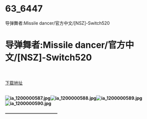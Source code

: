 # 63_6447
导弹舞者:Missile dancer/官方中文/[NSZ]-Switch520
# 导弹舞者:Missile dancer/官方中文/[NSZ]-Switch520
 <br/></br>
[下载地址](https://www.switch520.cc/article/6447 "下载地址")
<br/></br>

<p><span><strong><img src="https://ddcdn.jd.com/ddimg/jfs/t1/112162/22/19365/50572/5f76df2aE4d68af4d/7f0cde76f2460fd8.jpg" alt="ia_1200000587.jpg" title="ia_1200000587.jpg"><img src="https://ddcdn.jd.com/ddimg/jfs/t1/131436/11/11346/53275/5f76df2cEd1adad82/d8c1cb863527c56b.jpg" alt="ia_1200000588.jpg" title="ia_1200000588.jpg"><img src="https://ddcdn.jd.com/ddimg/jfs/t1/111372/9/17600/66411/5f76df2cE2beaa765/02649d43a754d9ce.jpg" alt="ia_1200000589.jpg" title="ia_1200000589.jpg"><img src="https://ddcdn.jd.com/ddimg/jfs/t1/132932/35/11417/64944/5f76df2cE26b36981/320f552cee806eb5.jpg" alt="ia_1200000590.jpg" title="ia_1200000590.jpg"> &nbsp;<br></strong></span></p>
<p></p>
<p></p>
<p><span><strong>————————————</strong></span></p>
